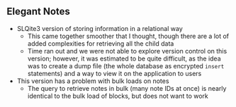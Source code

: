 ## Elegant Notes
- SLQite3 version of storing information in a relational way
    - This came together smoother that I thought, though there are a lot of added complexities for retrieving all the child data
    - Time ran out and we were not able to explore version control on this version; however, it was estimated to be quite difficult, as the idea was to create a dump file (the whole database as encrypted `insert` statements) and a way to view it on the application to users
- This version has a problem with bulk loads on notes
    - The query to retrieve notes in bulk (many note IDs at once) is nearly identical to the bulk load of blocks, but does not want to work